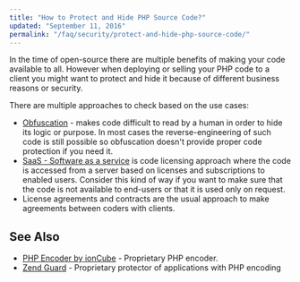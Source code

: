 ```yaml
---
title: "How to Protect and Hide PHP Source Code?"
updated: "September 11, 2016"
permalink: "/faq/security/protect-and-hide-php-source-code/"
---
```


In the time of open-source there are multiple benefits of making your code
available to all. However when deploying or selling your PHP code to a client you
might want to protect and hide it because of different business reasons or security.

There are multiple approaches to check based on the use cases:

* [Obfuscation](https://en.wikipedia.org/wiki/Obfuscation_(software)) - makes code
  difficult to read by a human in order to hide its logic or purpose. In most
  cases the reverse-engineering of such code is still possible so obfuscation
  doesn't provide proper code protection if you need it.
* [SaaS - Software as a service](https://en.wikipedia.org/wiki/Software_as_a_service)
  is code licensing approach where the code is accessed from a server based on
  licenses and subscriptions to enabled users. Consider this kind of way if you
  want to make sure that the code is not available to end-users or that it is
  used only on request.
* License agreements and contracts are the usual approach to make agreements
  between coders with clients.

## See Also

* [PHP Encoder by ionCube](http://www.ioncube.com/php_encoder.php) - Proprietary
  PHP encoder.
* [Zend Guard](http://www.zend.com/en/products/zend-guard) - Proprietary protector
  of applications with PHP encoding
